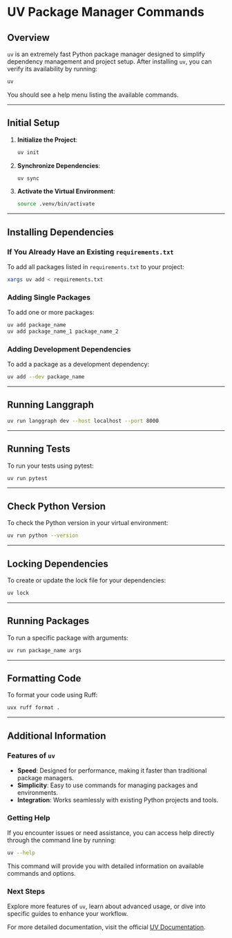 # UV Package Manager Commands

## Overview

`uv` is an extremely fast Python package manager designed to simplify dependency management and project setup. After installing `uv`, you can verify its availability by running:

```bash
uv
```

You should see a help menu listing the available commands.

---

## Initial Setup

1. **Initialize the Project**:

   ```bash
   uv init
   ```

2. **Synchronize Dependencies**:

   ```bash
   uv sync
   ```

3. **Activate the Virtual Environment**:
   ```bash
   source .venv/bin/activate
   ```

---

## Installing Dependencies

### If You Already Have an Existing `requirements.txt`

To add all packages listed in `requirements.txt` to your project:

```bash
xargs uv add < requirements.txt
```

### Adding Single Packages

To add one or more packages:

```bash
uv add package_name
uv add package_name_1 package_name_2
```

### Adding Development Dependencies

To add a package as a development dependency:

```bash
uv add --dev package_name
```

---

## Running Langgraph

```bash
uv run langgraph dev --host localhost --port 8000
```

---

## Running Tests

To run your tests using pytest:

```bash
uv run pytest
```

---

## Check Python Version

To check the Python version in your virtual environment:

```bash
uv run python --version
```

---

## Locking Dependencies

To create or update the lock file for your dependencies:

```bash
uv lock
```

---

## Running Packages

To run a specific package with arguments:

```bash
uv run package_name args
```

---

## Formatting Code

To format your code using Ruff:

```bash
uvx ruff format .
```

---

## Additional Information

### Features of `uv`

- **Speed**: Designed for performance, making it faster than traditional package managers.
- **Simplicity**: Easy to use commands for managing packages and environments.
- **Integration**: Works seamlessly with existing Python projects and tools.

### Getting Help

If you encounter issues or need assistance, you can access help directly through the command line by running:

```bash
uv --help
```

This command will provide you with detailed information on available commands and options.

### Next Steps

Explore more features of `uv`, learn about advanced usage, or dive into specific guides to enhance your workflow.

For more detailed documentation, visit the official [UV Documentation](https://docs.astral.sh/uv/getting-started/first-steps/).

